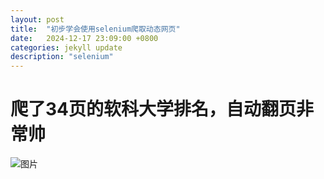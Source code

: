```yaml
---
layout: post
title:  "初步学会使用selenium爬取动态网页"
date:   2024-12-17 23:09:00 +0800
categories: jekyll update
description: "selenium"
---
```


# 爬了34页的软科大学排名，自动翻页非常帅

![图片]({{site.url}}/images/2024121701.jpg)
